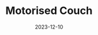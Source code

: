 ---
date: "2023-12-10"
title: "Motorised Couch"
description: "Building a collaborative driving experience, using nothing but a couch, a wheelchair, two electric scooters, a hospital UPS, and a suspicious briefcase."
collaborators:
    - Jasper M-W
    - Nathan Hare
    - Taine Reader
    - Ara Bartlett
    - Cam Matheson
    - Carolyn
tags: ["software", "hardware", "C/C++", "48 Hours", "Terrible Ideas"]
---